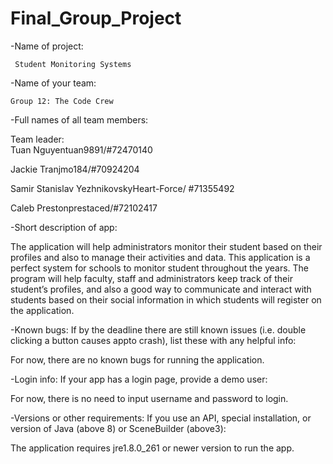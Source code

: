 # Final_Group_Project

-Name of project:

	 Student Monitoring Systems
	
-Name of your team:

	Group 12: The Code Crew
	
-Full names of all team members:

 Team leader:       
 Tuan Nguyentuan9891/#72470140
 
 Jackie Tranjmo184/#70924204
		     
 Samir Stanislav YezhnikovskyHeart-Force/ #71355492
		     
 Caleb Prestonprestaced/#72102417
		     
		     
-Short description of app:

The application will help administrators monitor their student based on their profiles and also to manage their activities and data. This application is a perfect system for schools to monitor student throughout the years. The program will help faculty, staff and administrators keep track of their student’s profiles, and also a good way to communicate and interact with students based on their social information in which students will register on the application.

-Known bugs: If by the deadline there are still known issues (i.e. double clicking a button causes appto crash), list these with any helpful info:

 For now, there are no known bugs for running  the application.
 
-Login info: If your app has a login page, provide a demo user:

For now, there is no need to input username  and password to login.

-Versions or other requirements: If you use an API, special installation, or version of Java (above 8) or SceneBuilder (above3):

 The application requires jre1.8.0_261 or newer version to run the app.
